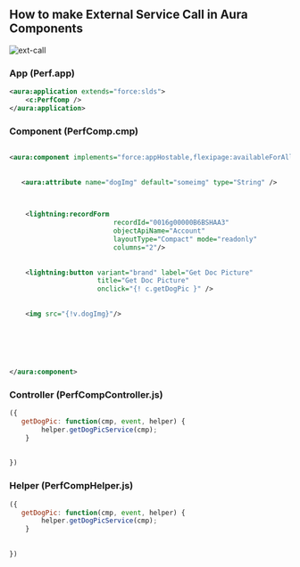 ## How to make External Service Call in Aura Components


![ext-call](img/ext-call.gif)


### App (Perf.app)

``` xml
<aura:application extends="force:slds">
    <c:PerfComp />
</aura:application>

```
### Component (PerfComp.cmp)

``` xml

<aura:component implements="force:appHostable,flexipage:availableForAllPageTypes,flexipage:availableForRecordHome,force:hasRecordId,forceCommunity:availableForAllPageTypes,force:lightningQuickAction" access="global" >
    
  
   <aura:attribute name="dogImg" default="someimg" type="String" />
    


    <lightning:recordForm
                          recordId="0016g00000B6BSHAA3"
                          objectApiName="Account"
                          layoutType="Compact" mode="readonly"
                          columns="2"/>
    
    
    <lightning:button variant="brand" label="Get Doc Picture" 
                      title="Get Doc Picture" 
                      onclick="{! c.getDogPic }" />
    
    
    <img src="{!v.dogImg}"/>
    
 
    
    
    
    
</aura:component>


```

### Controller (PerfCompController.js)

``` js
({
   getDogPic: function(cmp, event, helper) {
        helper.getDogPicService(cmp);
    }
    
    
})

```

### Helper (PerfCompHelper.js)

``` js
({
   getDogPic: function(cmp, event, helper) {
        helper.getDogPicService(cmp);
    }
    
    
})

```
